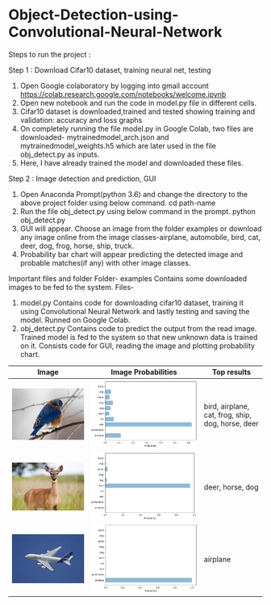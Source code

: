 # Object-Detection-using-Convolutional-Neural-Network

Steps to run the project :

Step 1 : Download Cifar10 dataset, training neural net, testing
1) Open Google colaboratory by logging into gmail account
https://colab.research.google.com/notebooks/welcome.ipynb
2) Open new notebook and run the code in model.py file in different cells.
3) Cifar10 dataset is downloaded,trained and tested showing training and validation: accuracy and loss graphs
3) On completely running the file model.py in Google Colab, two files are downloaded- mytrainedmodel_arch.json and mytrainedmodel_weights.h5 which are later used in the file obj_detect.py as inputs.
4) Here, I have already trained the model and downloaded these files.

Step 2 : Image detection and prediction, GUI
1) Open Anaconda Prompt(python 3.6) and change the directory to the above project folder using below command.
cd path-name
2) Run the file obj_detect.py using below command in the prompt.
python obj_detect.py
3) GUI will appear. Choose an image from the folder examples or download any image online from the image classes-airplane, automobile, bird, cat, deer, dog, frog, horse, ship, truck.
4) Probability bar chart will appear predicting the detected image and probable matches(if any) with other image classes.

Important files and folder
Folder- examples
	Contains some downloaded images to be fed to the system.
Files-
1) model.py
	Contains code for downloading cifar10 dataset, training it using Convolutional Neural Network and lastly testing and saving the model. Runned on Google Colab.
2) obj_detect.py
	Contains code to predict the output from the read image. Trained model is fed to the system so that new unknown data is trained on it. Consists code for GUI, reading the image and plotting probability chart.


| Image                                       | Image Probabilities                | Top results                                      |
|---------------------------------------------|------------------------------------|--------------------------------------------------|
|<img src="sample/download (8).jpg">          |<img src="sample/plot5.png">        | bird, airplane, cat, frog, ship, dog, horse, deer|
|<img src="sample/animal-1367182__340.jpg">   |<img src="sample/plot6.png">        | deer, horse, dog                                 |
|<img src="sample/airplane.jpg">              |<img src="sample/plot7.png">        | airplane                                         |
